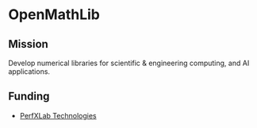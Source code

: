 # OpenMathLib

## Mission

Develop numerical libraries for scientific & engineering computing, and AI applications.

## Funding

* [PerfXLab Technologies](https://www.perfxlab.com/)
